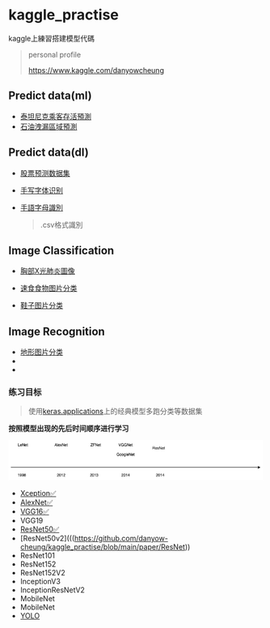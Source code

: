 # kaggle_practise
 kaggle上練習搭建模型代碼


> personal profile
>
> https://www.kaggle.com/danyowcheung




## Predict data(ml)

- [泰坦尼克乘客存活預測](https://github.com/danyow-cheung/kaggle_practise/tree/main/titanic)
- [石油洩漏區域預測](https://github.com/danyow-cheung/kaggle_practise/tree/main/oil_split)



## Predict data(dl)

- [股票预测数据集](https://github.com/danyow-cheung/kaggle_practise/tree/main/stock)

- [手写字体识别](https://github.com/danyow-cheung/kaggle_practise/tree/main/digits)

- [手語字母識別](https://github.com/danyow-cheung/kaggle_practise/tree/main/ASL)

  >.csv格式識別

  



## Image Classification 

- [胸部X光肺炎圖像](https://github.com/danyow-cheung/kaggle_practise/tree/main/xray)

- [速食食物图片分类](https://github.com/danyow-cheung/kaggle_practise/tree/main/fast%20food)

- [鞋子图片分类](https://github.com/danyow-cheung/kaggle_practise/tree/main/shoe)



## Image Recognition

- [地形图片分类](https://github.com/danyow-cheung/kaggle_practise/tree/main/landscape)
- 
- 

### 练习目标

> 使用[keras.applications](https://keras.io/api/applications/)上的经典模型多跑分类等数据集

**按照模型出现的先后时间顺序进行学习**

<img src='paper/src/cnn_history.png'>



- [Xception✅](https://github.com/danyow-cheung/kaggle_practise/tree/main/paper/Xception)
- [AlexNet✅](https://github.com/danyow-cheung/kaggle_practise/blob/main/paper/AlexNet)
- [VGG16✅](https://github.com/danyow-cheung/kaggle_practise/blob/main/paper/VGG16)
- VGG19
- [ResNet50✅]((https://github.com/danyow-cheung/kaggle_practise/blob/main/paper/ResNet))
- [ResNet50v2](((https://github.com/danyow-cheung/kaggle_practise/blob/main/paper/ResNet))
- ResNet101 
- ResNet152 
- ResNet152V2
- InceptionV3
- InceptionResNetV2
- MobileNet
- MobileNet
- [YOLO](https://github.com/danyow-cheung/kaggle_practise/blob/main/paper/YOLO)








